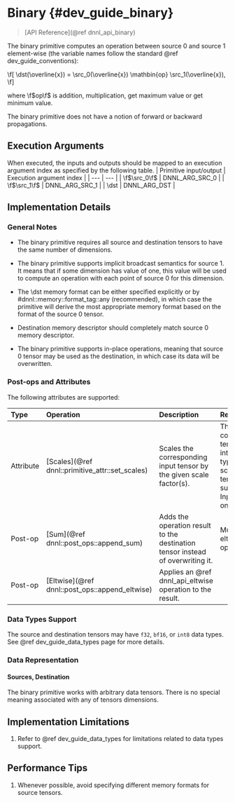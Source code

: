 Binary {#dev_guide_binary}
====================

>
> [API Reference](@ref dnnl_api_binary)
>

The binary primitive computes an operation between source 0 and source 1
element-wise (the variable names follow the standard @ref
dev_guide_conventions):

\f[
    \dst(\overline{x}) =
        \src_0(\overline{x}) \mathbin{op} \src_1(\overline{x}),
\f]

where \f$op\f$ is addition, multiplication, get maximum value or get minimum
value.

The binary primitive does not have a notion of forward or backward propagations.

## Execution Arguments
When executed, the inputs and outputs should be mapped to an execution
argument index as specified by the following table.
| Primitive input/output | Execution argument index |
| ---                    | ---                      |
| \f$\src_0\f$           | DNNL_ARG_SRC_0           |
| \f$\src_1\f$           | DNNL_ARG_SRC_1           |
| \dst                   | DNNL_ARG_DST             |

## Implementation Details

### General Notes

 * The binary primitive requires all source and destination tensors to have the
   same number of dimensions.

 * The binary primitive supports implicit broadcast semantics for source 1. It
   means that if some dimension has value of one, this value will be used to
   compute an operation with each point of source 0 for this dimension.

 * The \dst memory format can be either specified explicitly or by
   #dnnl::memory::format_tag::any (recommended), in which case the primitive
   will derive the most appropriate memory format based on the format of the
   source 0 tensor.

 * Destination memory descriptor should completely match source 0 memory
   descriptor.

 * The binary primitive supports in-place operations, meaning that source 0
   tensor may be used as the destination, in which case its data will
   be overwritten.

### Post-ops and Attributes

The following attributes are supported:

| Type      | Operation     | Description        | Restrictions
| :--       | :--           | :--                | :--
| Attribute | [Scales](@ref dnnl::primitive_attr::set_scales) | Scales the corresponding input tensor by the given scale factor(s).            | The corresponding tensor has integer data type. Only one scale per tensor is supported. Input tensors only. |
| Post-op   | [Sum](@ref dnnl::post_ops::append_sum)          | Adds the operation result to the destination tensor instead of overwriting it. | Must precede eltwise post-op. |
| Post-op   | [Eltwise](@ref dnnl::post_ops::append_eltwise)  | Applies an @ref dnnl_api_eltwise operation to the result.                      |                               |

### Data Types Support

The source and destination tensors may have `f32`, `bf16`, or `int8` data types.
See @ref dev_guide_data_types page for more details.

### Data Representation

#### Sources, Destination

The binary primitive works with arbitrary data tensors. There is no special
meaning associated with any of tensors dimensions.

## Implementation Limitations

1. Refer to @ref dev_guide_data_types for limitations related to data types
   support.

## Performance Tips

1. Whenever possible, avoid specifying different memory formats for source
   tensors.
